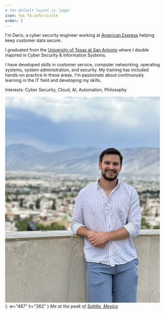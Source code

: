 ```yaml
---
# the default layout is 'page'
icon: fas fa-info-circle
order: 5
---
```


I'm Dario, a cyber security engineer working at [American Express](https://www.americanexpress.com) helping keep customer data secure.

I graduated from the [University of Texas at San Antonio](https://www.utsa.edu/) where I double majored in Cyber Security & Information Systems.

I have developed skills in customer service, computer networking, operating systems, system administration, and security. My training has included hands-on practice in these areas. I'm passionate about continuously learning in the IT field and developing my skills.

Interests: Cyber Security, Cloud, AI, Automation, Philosophy

![On top of Saltillo, Mexico](assets/img/personal/About_Pic_Saltillo.jpeg){: w="487" h="262" }
_Me at the peak of [Saltillo, Mexico](https://en.wikipedia.org/wiki/Saltillo)_